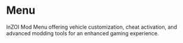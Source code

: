 # Menu
InZOI Mod Menu offering vehicle customization, cheat activation, and advanced modding tools for an enhanced gaming experience.
